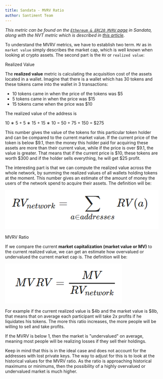 ```yaml
---
title: Sandata - MVRV Ratio
author: Santiment Team
---
```


*This metric can be found on the* [*`Ethereum & ERC20 MVRV`
page*](https://data.santiment.net/d/4BpXRALik/05-ethereum-and-erc20-mvrv?orgId=1)
*in Sandata, along with the NVT metric which is described in* [*this
article*](/sandata/metrics/nvt-ratio)*.*

To understand the MVRV metrics, we have to establish two term. `MV` as
in `market value` simply describes the market cap, which is well known
when looking at crypto assets. The second part is the `RV` or
`realized value`:

Realized Value

The **realized value** metric is calculating the acquisition cost of the
assets located in a wallet. Imagine that there is a wallet which has 30
tokens and these tokens came into the wallet in 3 transactions:

-   10 tokens came in when the price of the tokens was $5
-   5 tokens came in when the price was $15
-   15 tokens came when the price was $10

The realized value of the address is

10 ∗ 5 + 5 ∗ 15 + 15 ∗ 10 = 50 + 75 + 150 = $275

This number gives the value of the tokens for this particular token
holder and can be compared to the current market value. If the current
price of the token is below $9.1, then the money this holder paid for
acquiring these assets are more than their current value, while if the
price is over $9.1, the value is greater. That means that if the
current price is $10, these tokens are worth $300 and if the holder
sells everything, he will get $25 profit.

The interesting part is that we can compute the realized value across
the whole network, by summing the realized values of all wallets holding
tokens at the moment. This number gives an estimate of the amount of
money the users of the network spend to acquire their assets. The
definition will be:

![](27_rv_formel.png)

MVRV Ratio

If we compare the current **market capitalization (market value or MV)**
to the current realized value, we can get an estimate how overvalued or
undervalued the current market cap is. The definition will be:

![](28_mvrv_formel.png)

For example if the current realized value is $4b and the market value
is $8b, that means that on average each participant will take 2x
profits if he liquidates his tokens. The more this ratio increases, the
more people will be willing to sell and take profits.

If the MVRV is below 1, then the market is "undervalued" on average,
meaning most people will be realizing losses if they sell their
holdings.

Keep in mind that this is in the ideal case and does not account for the
addresses with lost private keys. The way to adjust for this is to look
at the historical values for the MVRV ratio. As the ratio is approaching
historical maximums or minimums, then the possibility of a highly
overvalued or undervalued market is much higher.
